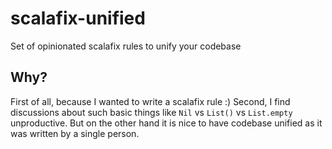 # scalafix-unified

Set of opinionated scalafix rules to unify your codebase

## Why?

First of all, because I wanted to write a scalafix rule :)
Second, I find discussions about such basic things like `Nil` vs `List()` vs `List.empty` unproductive. But on the 
other hand it is nice to have codebase unified as it was written by a single person.